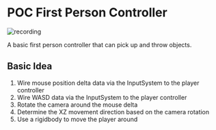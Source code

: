 # POC First Person Controller

![recording](https://raw.githubusercontent.com/yanicksenn/Unity-POC-FirstPersonController/2a5838c6fb8f481a593e2bc79c8bfd65d254981c/Img/recording.gif)

A basic first person controller that can pick up and throw objects.

## Basic Idea

1. Wire mouse position delta data via the InputSystem to the player controller
1. Wire WASD data via the InputSystem to the player controller
1. Rotate the camera around the mouse delta
1. Determine the XZ movement direction based on the camera rotation
1. Use a rigidbody to move the player around
